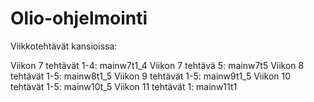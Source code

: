 # Olio-ohjelmointi
Viikkotehtävät kansioissa:

Viikon 7 tehtävät 1-4: mainw7t1_4
Viikon 7 tehtävä 5: mainw7t5
Viikon 8 tehtävät 1-5: mainw8t1_5
Viikon 9 tehtävät 1-5: mainw9t1_5
Viikon 10 tehtävät 1-5: mainw10t_5
Viikon 11 tehtävät 1: mainw11t1
